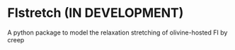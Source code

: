 # FIstretch (IN DEVELOPMENT)
A python package to model the relaxation stretching of olivine-hosted FI by creep
